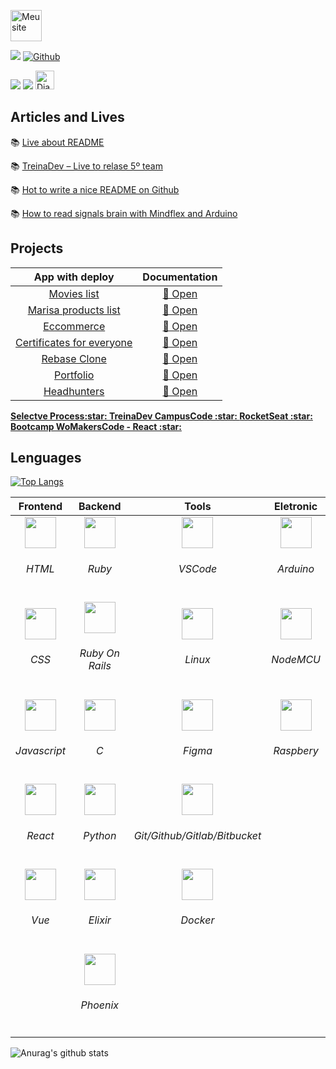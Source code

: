 <p align="left">
<a href="https://dianaregina.netlify.app/"><img src="https://user-images.githubusercontent.com/46378210/93837769-cfff6200-fc5d-11ea-8e5a-ebc0489b8e76.png" width="50" alt="Meu site"></a>
</p>

![](https://visitor-badge.laobi.icu/badge?page_id=reginadiana)
[![Github](https://img.shields.io/github/followers/reginadiana?label=Follow)](https://github.com/reginadiana)

<p align="left">
  <a href="https://medium.com/@dianareginadr19"><img src="https://img.shields.io/badge/medium-%2312100E.svg?&style=for-the-badge&logo=medium&logoColor=white"/></a>
  <a href="https://www.linkedin.com/in/diana-regina-a96840173/"><img src="https://img.shields.io/badge/linkedin-%230077B5.svg?&style=for-the-badge&logo=linkedin&logoColor=white"/></a>
<a href="https://dev.to/reginadiana">
  <img src="https://d2fltix0v2e0sb.cloudfront.net/dev-badge.svg" alt="Diana Regina 's DEV Profile" height="30" width="30">
</a>
</p>

<h2 align="left">Articles and Lives</h1>

:books: [Live about README](https://www.youtube.com/watch?v=2A_ebBA3jzM&t=32s)

:books: [TreinaDev – Live to relase 5º team](https://www.youtube.com/watch?v=7D_zafaq0RA&t=4351s)

:books: [Hot to write a nice README on Github](https://dev.to/reginadiana/como-escrever-um-readme-md-sensacional-no-github-4509)

:books: [How to read signals brain with Mindflex and Arduino](https://dev.to/reginadiana/como-ler-sinais-cerebrais-com-mindlfex-e-arduino-1o8l)

<h2 align="left">Projects</h1>

| App with deploy | Documentation |
| :-----: | :-----: |
| [Movies list](https://list-movies.netlify.app/) | [:blue_book: Open](https://github.com/reginadiana/list-movies)|
| [Marisa products list](https://marisa-products.netlify.app/) | [:blue_book: Open](https://github.com/reginadiana/lista-com-filtro-marisa)|
| [Eccommerce](https://ecommercexgb.netlify.app/) | [:blue_book: Open](https://github.com/reginadiana/xgb)|
| [Certificates for everyone](https://certificates-for-everyone-womakerscode.netlify.app/) | [:blue_book: Open](https://github.com/reginadiana/certificates-for-everyone-netlify)|
| [Rebase Clone](https://clone-rebase.netlify.app/ ) | [:blue_book: Open](https://github.com/reginadiana/clone-rebase-code-is-in-our-core)|
| [Portfolio](https://dianaregina.netlify.app/) | [:blue_book: Open](https://github.com/reginadiana/portfolio)|
| [Headhunters](https://headhuntersjobs.herokuapp.com/) | [:blue_book: Open](https://github.com/reginadiana/plataforma-headhunters-treina-dev)|
  
 <p align="left">
  <a href="https://github.com/reginadiana/projects-of-selective-process"><strong>Selectve Process:star: </strong></a>
  <a href="https://github.com/reginadiana/treina-dev-turma-3"><strong>TreinaDev CampusCode :star: </strong></a>
  <a href="https://github.com/reginadiana/rocketseat-projects"><strong>RocketSeat :star: </strong></a>
  <a href="https://github.com/reginadiana/womakerscode-react"><strong>Bootcamp WoMakersCode - React :star: </strong></a>
 </p>
 
 ## Lenguages
 
[![Top Langs](https://github-readme-stats.vercel.app/api/top-langs/?username=reginadiana&langs_count=3&theme=omni&exclude_repo=autonomus-cars-with-opencv)](https://github.com/reginadiana/github-readme-stats)
 
 | Frontend | Backend | Tools | Eletronic |
 | :-----: | :-----: | :-----: | :-----: |
 | <img src="https://cdn0.iconfinder.com/data/icons/social-network-7/50/22-512.png" width="50"/> <h6>HTML</h6> | <img src="https://encrypted-tbn0.gstatic.com/images?q=tbn:ANd9GcTZOvKjLkqqD7JJN9mJYv_1LBBOkd3TPGIgKQ&usqp=CAU" width="50"/> <h6>Ruby</h6>| <img src="https://user-images.githubusercontent.com/674621/71187801-14e60a80-2280-11ea-94c9-e56576f76baf.png" width="50"/> <h6>VSCode</h6>| <img src="https://cdn.instructables.com/ORIG/FK2/LBH6/JK4UJEZ1/FK2LBH6JK4UJEZ1.jpg" width="50"/> <h6>Arduino</h6>|
 | <img src="https://cdn.pixabay.com/photo/2017/08/05/11/16/logo-2582747_1280.png" width="50"/> <h6>CSS</h6> | <img src="https://encrypted-tbn0.gstatic.com/images?q=tbn:ANd9GcRSlYFIXdUvHbCnYz6RqvMjUrPHpKNVIu8UKA&usqp=CAU" width="50"/> <h6>Ruby On Rails</h6>| <img src="https://upload.wikimedia.org/wikipedia/commons/thumb/3/35/Tux.svg/1200px-Tux.svg.png" width="50"/> <h6>Linux</h6>| <img src="https://encrypted-tbn0.gstatic.com/images?q=tbn:ANd9GcRh1edI3QJJbPzjiU2EPuhNLc_3D-Be1Hsu6Q&usqp=CAU" width="50"/> <h6>NodeMCU</h6>|
 | <img src="https://upload.wikimedia.org/wikipedia/commons/thumb/9/99/Unofficial_JavaScript_logo_2.svg/480px-Unofficial_JavaScript_logo_2.svg.png" width="50"/> <h6>Javascript</h6>| <img src="https://img2.gratispng.com/20180324/icq/kisspng-the-c-programming-language-internet-explorer-5ab6f84e02a659.3278740715219405580109.jpg" width="50"/> <h6>C</h6> | <img src="https://cdn.worldvectorlogo.com/logos/figma-1.svg" width="50"/> <h6>Figma</h6> | <img src="https://www.raspberrypi.org/app/uploads/2018/03/RPi-Logo-Reg-SCREEN.png" width="50"/> <h6>Raspbery</h6> |
| <img src="https://upload.wikimedia.org/wikipedia/commons/thumb/a/a7/React-icon.svg/1280px-React-icon.svg.png" width="50"/> <h6>React</h6> | <img src="https://encrypted-tbn0.gstatic.com/images?q=tbn:ANd9GcQW2To8E0k0NeOfRqgWOwPje8tHwNtQOStw2w&usqp=CAU" width="50"/> <h6>Python</h6>| <img src="https://encrypted-tbn0.gstatic.com/images?q=tbn:ANd9GcRARwmNpHgG9Hl8b1jrb4tvXRhpIWod15Cu9A&usqp=CAU" width="50"/> <h6>Git/Github/Gitlab/Bitbucket</h6> | |
| <img src="https://i1.wp.com/blog.logrocket.com/wp-content/uploads/2019/08/accessing-properties-globally-vue-js-prototypes.jpeg?fit=730%2C489&ssl=1" width="50" /> <h6>Vue</h6> | <img src="https://encrypted-tbn0.gstatic.com/images?q=tbn:ANd9GcQ2gUrQkVjUim_GCHblX2XpG1WS9aXpbGCANg&usqp=CAU" width="50"/> <h6>Elixir</h6>| <img src="https://www.docker.com/sites/default/files/d8/styles/role_icon/public/2019-07/Moby-logo.png?itok=sYH_JEaJ" width="50"/> <h6>Docker</h6>| |
| | <img src="https://miro.medium.com/max/1200/1*THRh4--2uAqVuBM_Iab78A.png" width="50"/> <h6>Phoenix</h6> | |

![Anurag's github stats](https://github-readme-stats.vercel.app/api?username=reginadiana&theme=omni&show_icons=true)
